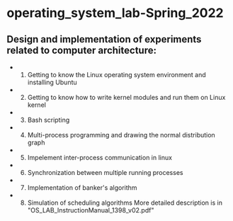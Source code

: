 # operating_system_lab-Spring_2022
## Design and implementation of experiments related to computer architecture:
- 1) Getting to know the Linux operating system environment and installing Ubuntu
- 2) Getting to know how to write kernel modules and run them on Linux kernel
- 3) Bash scripting
- 4) Multi-process programming and drawing the normal distribution graph
- 5) Impelement inter-process communication in linux
- 6) Synchronization between multiple running processes
- 7) Implementation of banker's algorithm
- 8) Simulation of scheduling algorithms
More detailed description is in "OS_LAB_InstructionManual_1398_v02.pdf"
